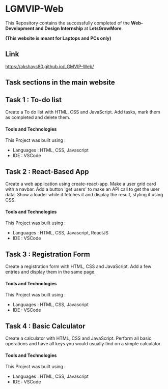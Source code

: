 # LGMVIP-Web

This Repository contains the successfully completed of the **Web-Development and Design Internship** at **LetsGrowMore**.

**(This website is meant for Laptops and PCs only)**

## Link

https://akshays80.github.io/LGMVIP-Web/

## Task sections in the main website

## Task 1 : To-do list

Create a To do list with HTML, CSS and JavaScript. Add tasks, mark them as completed and delete them.

#### Tools and Technologies
This Project was built using :
  * Languages : HTML, CSS, Javascript
  * IDE : VSCode

## Task 2 : React-Based App

Create a web application using create-react-app. Make a user grid card with a navbar. Add a button 'get users' to make an API call to get the user data. Show a loader while it fetches it and display the result, styling it using CSS.

#### Tools and Technologies
This Project was built using :
  * Languages : HTML, CSS, Javascript, ReactJS
  * IDE : VSCode

## Task 3 : Registration Form

Create a registration form with HTML, CSS and JavaScript. Add a few entries and display them in the same page.

#### Tools and Technologies
This Project was built using :
  * Languages : HTML, CSS, Javascript
  * IDE : VSCode

## Task 4 : Basic Calculator

Create a calculator with HTML, CSS and JavaScript. Perform all basic operations and have all keys you would usually find on a simple calculator.

#### Tools and Technologies
This Project was built using :
  * Languages : HTML, CSS, Javascript
  * IDE : VSCode
 

